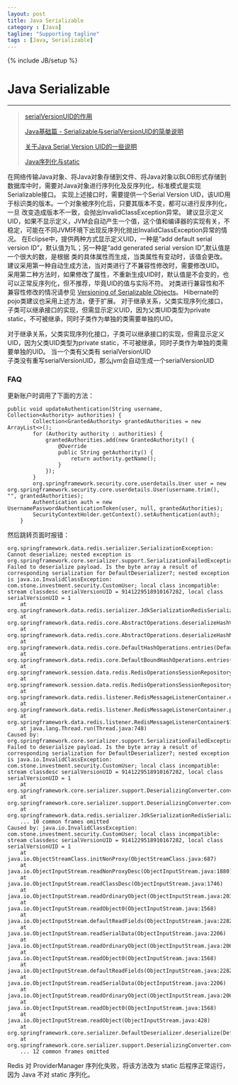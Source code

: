 ```yaml
---
layout: post
title: Java Serializable
category : [Java]
tagline: "Supporting tagline"
tags : [Java, Serializable]
---
```

{% include JB/setup %}
# Java Serializable
--- 

> [serialVersionUID的作用](http://blog.csdn.net/zzjjiandan/article/details/32336079)   
> 
> [Java基础篇 - Serializable与serialVersionUID的简单说明](http://blog.csdn.net/zhengliebin/article/details/60869629)
> 
> [关于Java Serial Version UID的一些说明](http://blog.csdn.net/u012364372/article/details/51210693) 
> 
> [Java序列化与static](http://blog.csdn.net/yangxiangyuibm/article/details/43227457) 

在网络传输Java对象、将Java对象存储到文件、将Java对象以BLOB形式存储到数据库中时，需要对Java对象进行序列化及反序列化，标准模式是实现Serializable接口。 
实现上述接口时，需要提供一个Serial Version UID，该UID用于标识类的版本。一个对象被序列化后，只要其版本不变，都可以进行反序列化，一旦 
改变造成版本不一致，会抛出InvalidClassException异常。 
建议显示定义UID，如果不显示定义，JVM会自动产生一个值，这个值和编译器的实现有关，不稳定，可能在不同JVM环境下出现反序列化抛出InvalidClassException异常的情况。 
在Eclipse中，提供两种方式显示定义UID，一种是“add default serial version ID”，默认值为1L；另一种是“add generated serial version ID”,默认值是一个很大的数，是根据 
类的具体属性而生成，当类属性有变动时，该值会更改。 
建议采用第一种自动生成方法，当对类进行了不兼容性修改时，需要修改UID。 
采用第二种方法时，如果修改了属性，不重新生成UID时，默认值是不会变的，也可以正常反序列化，但不推荐，毕竟UID的值与实际不符。 
对类进行兼容性和不兼容性修改的情况请参见 [Versioning of Serializable Objects](http://docs.oracle.com/javase/7/docs/platform/serialization/spec/version.html)。 
Hibernate的pojo类建议也采用上述方法，便于扩展。 
对于继承关系，父类实现序列化接口，子类可以继承接口的实现，但需显示定义UID，因为父类UID类型为private static，不可被继承，同时子类作为单独的类需要单独的UID。 

<!--break-->

对于继承关系，父类实现序列化接口，子类可以继承接口的实现，但需显示定义UID，因为父类UID类型为private static，不可被继承，同时子类作为单独的类需要单独的UID。
当一个类有父类有  serialVersionUID   
子类没有重写serialVersionUID，那么jvm会自动生成一个serialVersionUID 

### FAQ 
更新账户时调用了下面的方法：
``` 
public void updateAuthentication(String username, Collection<Authority> authorities) {
        Collection<GrantedAuthority> grantedAuthorities = new ArrayList<>();
        for (Authority authority : authorities) {
            grantedAuthorities.add(new GrantedAuthority() {
                @Override
                public String getAuthority() {
                    return authority.getName();
                }
            });
        }
        org.springframework.security.core.userdetails.User user = new org.springframework.security.core.userdetails.User(username.trim(), "", grantedAuthorities);
        Authentication auth = new UsernamePasswordAuthenticationToken(user, null, grantedAuthorities);
        SecurityContextHolder.getContext().setAuthentication(auth);
    }
```
然后跳转页面时报错：
``` 
org.springframework.data.redis.serializer.SerializationException: Cannot deserialize; nested exception is org.springframework.core.serializer.support.SerializationFailedException: Failed to deserialize payload. Is the byte array a result of corresponding serialization for DefaultDeserializer?; nested exception is java.io.InvalidClassException: com.stone.investment.security.CustomUser; local class incompatible: stream classdesc serialVersionUID = 9141229518910167282, local class serialVersionUID = 1
	at org.springframework.data.redis.serializer.JdkSerializationRedisSerializer.deserialize(JdkSerializationRedisSerializer.java:82)
	at org.springframework.data.redis.core.AbstractOperations.deserializeHashValue(AbstractOperations.java:338)
	at org.springframework.data.redis.core.AbstractOperations.deserializeHashMap(AbstractOperations.java:282)
	at org.springframework.data.redis.core.DefaultHashOperations.entries(DefaultHashOperations.java:227)
	at org.springframework.data.redis.core.DefaultBoundHashOperations.entries(DefaultBoundHashOperations.java:102)
	at org.springframework.session.data.redis.RedisOperationsSessionRepository.getSession(RedisOperationsSessionRepository.java:432)
	at org.springframework.session.data.redis.RedisOperationsSessionRepository.onMessage(RedisOperationsSessionRepository.java:519)
	at org.springframework.data.redis.listener.RedisMessageListenerContainer.executeListener(RedisMessageListenerContainer.java:249)
	at org.springframework.data.redis.listener.RedisMessageListenerContainer.processMessage(RedisMessageListenerContainer.java:239)
	at org.springframework.data.redis.listener.RedisMessageListenerContainer$1.run(RedisMessageListenerContainer.java:967)
	at java.lang.Thread.run(Thread.java:748)
Caused by: org.springframework.core.serializer.support.SerializationFailedException: Failed to deserialize payload. Is the byte array a result of corresponding serialization for DefaultDeserializer?; nested exception is java.io.InvalidClassException: com.stone.investment.security.CustomUser; local class incompatible: stream classdesc serialVersionUID = 9141229518910167282, local class serialVersionUID = 1
	at org.springframework.core.serializer.support.DeserializingConverter.convert(DeserializingConverter.java:78)
	at org.springframework.core.serializer.support.DeserializingConverter.convert(DeserializingConverter.java:36)
	at org.springframework.data.redis.serializer.JdkSerializationRedisSerializer.deserialize(JdkSerializationRedisSerializer.java:80)
	... 10 common frames omitted
Caused by: java.io.InvalidClassException: com.stone.investment.security.CustomUser; local class incompatible: stream classdesc serialVersionUID = 9141229518910167282, local class serialVersionUID = 1
	at java.io.ObjectStreamClass.initNonProxy(ObjectStreamClass.java:687)
	at java.io.ObjectInputStream.readNonProxyDesc(ObjectInputStream.java:1880)
	at java.io.ObjectInputStream.readClassDesc(ObjectInputStream.java:1746)
	at java.io.ObjectInputStream.readOrdinaryObject(ObjectInputStream.java:2037)
	at java.io.ObjectInputStream.readObject0(ObjectInputStream.java:1568)
	at java.io.ObjectInputStream.defaultReadFields(ObjectInputStream.java:2282)
	at java.io.ObjectInputStream.readSerialData(ObjectInputStream.java:2206)
	at java.io.ObjectInputStream.readOrdinaryObject(ObjectInputStream.java:2064)
	at java.io.ObjectInputStream.readObject0(ObjectInputStream.java:1568)
	at java.io.ObjectInputStream.defaultReadFields(ObjectInputStream.java:2282)
	at java.io.ObjectInputStream.readSerialData(ObjectInputStream.java:2206)
	at java.io.ObjectInputStream.readOrdinaryObject(ObjectInputStream.java:2064)
	at java.io.ObjectInputStream.readObject0(ObjectInputStream.java:1568)
	at java.io.ObjectInputStream.readObject(ObjectInputStream.java:428)
	at org.springframework.core.serializer.DefaultDeserializer.deserialize(DefaultDeserializer.java:70)
	at org.springframework.core.serializer.support.DeserializingConverter.convert(DeserializingConverter.java:73)
	... 12 common frames omitted

```
Redis 对 ProviderManager 序列化失败，将该方法改为 static 后程序正常运行，因为 Java 不对 static 序列化。